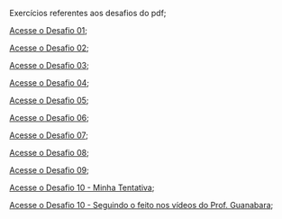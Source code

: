 Exercícios referentes aos desafios do pdf;

<a href="https://erickpedrosa.github.io/HTML-CSS/Desafios/Ex.%2001/index.html">Acesse o Desafio 01<a>;

<a href="https://erickpedrosa.github.io/HTML-CSS/Desafios/Ex.%2002/index.html">Acesse o Desafio 02<a>;

<a href="https://erickpedrosa.github.io/HTML-CSS/Desafios/Ex.%2003/index.html">Acesse o Desafio 03<a>;

<a href="https://erickpedrosa.github.io/HTML-CSS/Desafios/Ex.%2004/index.html">Acesse o Desafio 04<a>;

<a href="https://erickpedrosa.github.io/HTML-CSS/Desafios/Ex.%2005/index.html">Acesse o Desafio 05<a>;

<a href="https://erickpedrosa.github.io/HTML-CSS/Desafios/Ex.%2006/index.html">Acesse o Desafio 06<a>;

<a href="https://erickpedrosa.github.io/HTML-CSS/Desafios/Ex.%2007/index.html">Acesse o Desafio 07<a>;

<a href="https://erickpedrosa.github.io/HTML-CSS/Desafios/Ex.%2008/index.html">Acesse o Desafio 08<a>;

<a href="https://erickpedrosa.github.io/HTML-CSS/Desafios/Ex.%2009/index.html">Acesse o Desafio 09<a>;

<a href="https://erickpedrosa.github.io/HTML-CSS/Desafios/Ex.%2010_Teste/index.html">Acesse o Desafio 10 - Minha Tentativa<a>;

<a href="https://erickpedrosa.github.io/HTML-CSS/Desafios/Ex.%2010/android.html">Acesse o Desafio 10 - Seguindo o feito nos vídeos do Prof. Guanabara<a>;


